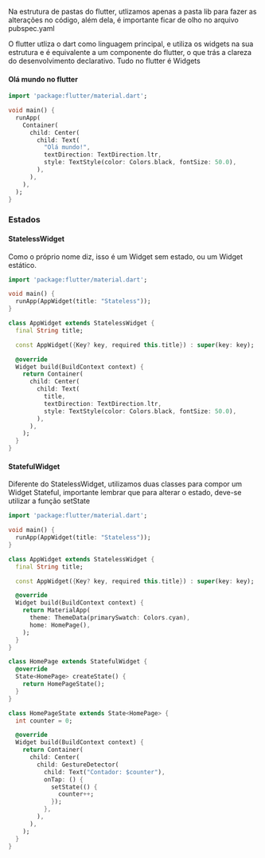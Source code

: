 Na estrutura de pastas do flutter, utlizamos apenas a pasta lib para fazer as alterações no código, além dela, é importante ficar de olho no arquivo pubspec.yaml

O flutter utliza o dart como linguagem principal, e utiliza os widgets na sua estrutura e é equivalente a um componente do flutter, o que trás a clareza do desenvolvimento declarativo.
Tudo no flutter é Widgets

#### Olá mundo no flutter

```dart
import 'package:flutter/material.dart';

void main() {
  runApp(
    Container(
      child: Center(
        child: Text(
          "Olá mundo!",
          textDirection: TextDirection.ltr,
          style: TextStyle(color: Colors.black, fontSize: 50.0),
        ),
      ),
    ),
  );
}
```

### Estados

#### StatelessWidget
Como o próprio nome diz, isso é um Widget sem estado, ou um Widget estático.

```dart
import 'package:flutter/material.dart';

void main() {
  runApp(AppWidget(title: "Stateless"));
}

class AppWidget extends StatelessWidget {
  final String title;

  const AppWidget({Key? key, required this.title}) : super(key: key);

  @override
  Widget build(BuildContext context) {
    return Container(
      child: Center(
        child: Text(
          title,
          textDirection: TextDirection.ltr,
          style: TextStyle(color: Colors.black, fontSize: 50.0),
        ),
      ),
    );
  }
}
```

#### StatefulWidget

Diferente do StatelessWidget, utilizamos duas classes para compor um Widget Stateful, importante lembrar que para alterar o estado, deve-se utilizar a função setState

```dart
import 'package:flutter/material.dart';

void main() {
  runApp(AppWidget(title: "Stateless"));
}

class AppWidget extends StatelessWidget {
  final String title;

  const AppWidget({Key? key, required this.title}) : super(key: key);

  @override
  Widget build(BuildContext context) {
    return MaterialApp(
      theme: ThemeData(primarySwatch: Colors.cyan),
      home: HomePage(),
    );
  }
}

class HomePage extends StatefulWidget {
  @override
  State<HomePage> createState() {
    return HomePageState();
  }
}

class HomePageState extends State<HomePage> {
  int counter = 0;

  @override
  Widget build(BuildContext context) {
    return Container(
      child: Center(
        child: GestureDetector(
          child: Text("Contador: $counter"),
          onTap: () {
            setState(() {
              counter++;
            });
          },
        ),
      ),
    );
  }
}
```
